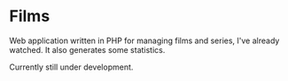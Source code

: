 # Films

Web application written in PHP for managing films and series, I've already watched. It also generates some statistics. 

Currently still under development.